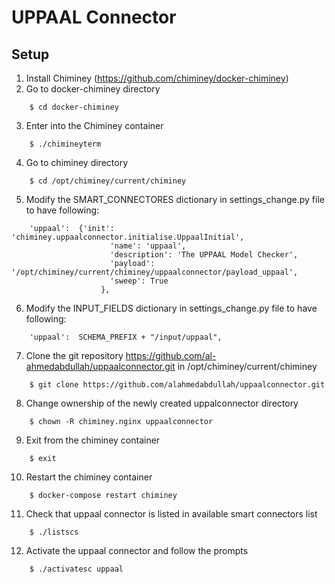 UPPAAL Connector
================

Setup
-----
1. Install Chiminey (https://github.com/chiminey/docker-chiminey)
2. Go to docker-chiminey directory
```
	$ cd docker-chiminey
```
3. Enter into the Chiminey container
```
	$ ./chimineyterm
```
4. Go to chiminey directory
```
	$ cd /opt/chiminey/current/chiminey
```
5. Modify the SMART_CONNECTORES dictionary in settings_change.py file to have following:
```
	'uppaal':  {'init': 'chiminey.uppaalconnector.initialise.UppaalInitial',
             	      'name': 'uppaal',
            	      'description': 'The UPPAAL Model Checker',
             	      'payload': '/opt/chiminey/current/chiminey/uppaalconnector/payload_uppaal',
             	      'sweep': True
                    },
```
6. Modify the INPUT_FIELDS dictionary in settings_change.py file to have following:
```
	'uppaal':  SCHEMA_PREFIX + "/input/uppaal",
```
7. Clone the git repository https://github.com/al-ahmedabdullah/uppaalconnector.git in /opt/chiminey/current/chiminey
```
	$ git clone https://github.com/alahmedabdullah/uppaalconnector.git
```
8. Change ownership of the newly created uppalconnector directory
```
	$ chown -R chiminey.nginx uppaalconnector
```
9. Exit from the chiminey container
```
	$ exit
```
10. Restart the chiminey container
```
	$ docker-compose restart chiminey
```
11. Check that uppaal connector is listed in available smart connectors list
```
	$ ./listscs
```
12. Activate the uppaal connector and follow the prompts
```
	$ ./activatesc uppaal
```
